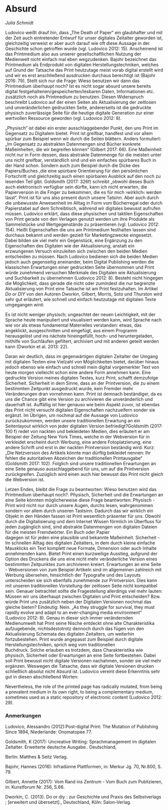 
# Absurd 
*Julia Schmidt*

Ludovico weißt drauf hin, dass „The Death of Paper“ ein glaubhafter und mit der Zeit auch eintretender Entwurf für unser 
digitales Zeitalter geworden ist, gleichzeitig verweist er aber auch darauf wie oft diese Aussage in der Geschichte schon 
getroffen wurde (vgl. Ludovico 2012: 15). Anscheinend ist das Printmedium also aus unserer gesellschaftlichen Nutzung der 
Medienwelt nicht einfach mal eben wegzudenken. Bajohr bezeichnet das Printmedium als Endprodukt von digitalen 
Herstellungstechniken, welches auf Grund der Tatsache das Print heutzutage meist vorab digital erstellt wird und wir es erst 
anschließend ausdrucken durchaus berechtigt ist (Bajohr 2016: 79). Stellt sich nur die Frage: Wieso benutzen wir dann das 
Printmedium überhaupt noch? Ist es nicht sogar absurd unsere bereits digital festgehaltenen/gespeicherten/lesbaren Daten, 
Informationen etc. zusätzlich noch als Printmedium zu benutzen. Diesen Widerspruch beschreibt Ludovico auf der einen Seiten 
als Aktualisierung der zeitlosen und unveränderlichen gedruckten Seite, andererseits ist die gedruckte physisch zuverlässige 
Seite für die heutige digitale Generation zur einer wertvollen Ressource geworden (vgl. Ludovico 2012: 8).

„Physisch“ ist dabei ein erster ausschlaggebender Punkt, den uns Print im Gegensatz zu Digitalem bietet. Print ist greifbar, 
handfest und vor allem spürbar zum Beispiel wenn wir durch die Seiten blättern. Anders formuliert: „Im Gegensatz zu abstrakten 
Datenmengen sind Bücher konkrete Maßeinheiten, die wir begreifen können“ (Gilbert 2017: 66). Eine Maßeinheit nicht nur in Form 
dessen, dass abstrakte Datenmenge für die meisten unter uns nicht greifbar, verständlich sind und ein einfaches spürbares Buch 
in der Hand schon. Sondern auch zum Beispiel durch die Dicke des Papiers/Buches ,die eine spürbare Orientierung für den 
persönlichen Fortschritt und gleichzeitig auch einen spürbaren Ausblick auf den noch zu lesenden Teil gibt. Goldsmith (2017: 
326f) schreibt „obwohl dieses Buch auch elektronisch verfügbar sein dürfte, kann ich nicht erwarten, die Papierversion in die 
Finger zu bekommen, die es für mich ›wirklich‹ werden lässt“. Print ist für uns also present durch unsere Tatsinn. Aber auch 
durch die unbewusste Anwesenheit im Alltag in Form vom Bücherregal oder durch Papierstabel auf dem Schreibtisch, während wir 
digitales bewusst aufrufen müssen. Ludovico erklärt, dass diese physischen und taktilen Eigenschaften von Print gerade von den 
Verlagen genutzt werden um ihre Produkte als Sammelstücke und Wertgegenstände zu präsentieren (vgl. Ludovico 2012: 154). Heißt 
Eigenschaften die uns am Printmedium festhalten lassen sind durchaus bekannt und werden gezielt für Marketingzwecke 
eingesetzt. Dabei bilden sie viel mehr ein Gegenstück, eine Ergänzung zu den Eigenschaften des Digitalen wie der 
Aktualisierung, anstatt ein erzwungenen Versuch einzuleiten sich zwischen den beiden Medien entscheiden zu müssen. 
Nach Ludovico bedienen sich die beiden Medien jedoch auch gegenseitig aneinander, beim Digital Publishing werden die 
klassischen Erwartungen einer gedruckten Seite übernommen und Print würde zunehmend versuchen Merkmale des Digitalen wie 
Aktualisierung und Suchbarkeit zu übernehmen (Ludovico 2012: 8). 
Besteht nicht hingegen die Möglichkeit, dass gerade die nicht oder zumindest die nur begrenzte Aktualisierung von Print eine 
Tatsache ist am Print festzuhalten. Im Artikel *Do or DIY* von den Autoren Dworkin, Gilbert, Morris, Soto und Thurston wird 
sehr gut erläutert, wie schnell und einfach heutzutage mit digitalen Texte umgegangen wird:

Es ist nicht weniger physisch; ungeachtet der neuen Leichtigkeit, mit der Sprache heute manipuliert und visualisiert werden 
kann, wird Sprache nach wie vor als etwas fundamental Materielles verstanden: etwas, das angeklickt, ausgeschnitten und 
eingefügt, aus einem Programm herausgelöst und ins nächste hineingefüllt, hoch- und heruntergeladen, mithilfe von Suchläufen 
gefiltert, archiviert und mit anderen geteilt werden kann (Dworkin et al. 2013: 22).

Daran wir deutlich, dass im gegenwärtigen digitalen Zeitalter der Umgang mit digitalen Texten eine Vielzahl von Möglichkeiten 
bietet, darüber hinaus jedoch ebenso wie einfach  und schnell mein digital vorgemerkter Text von heute morgen vielleicht schon 
eine andere Form annehmen kann. Eine gedruckte Version meines digitalen Textes, kurz Print, schafft demzufolge Sicherheit. 
Sicherheit in dem Sinne, dass an der Printversion, die zu einem bestimmten Zeitpunkt ausgedruckt wurde, kein Fremder mehr 
Veränderungen dran vornehmen kann. Print ist demnach beständiger, da es uns die Chance gibt eine Version zu archivieren die 
unveränderlich und dauerhaft ist. Auffällig ist hier genauso wie beim Aspekt zuvor, ist ebendas das Print nicht versucht 
digitalen Eigenschaften nachzueifern sonder sie ergänzt. Im Übrigen, um nochmal auf die Aussage von Ludovico zurückzukommen, 
werden unsere traditionellen Erwartung an ein Seitenlayout wirklich von jeder digitalen Version befriedigt?Goldsmith (2017: 
100 f) redet von nackten und bekleideten Medien, dies erläutert er am Beispiel der Zeitung New York Times, welche in der 
Webversion für in verkleidet erscheint durch Werbung, eine andere Fotoplatzierung, eine andere Schrift und erst in der nackten 
Printversion beständig wird. Kurz: „Die Netzversion des Artikels könnte man dürftig bekleidet nennen: Ihr fehlen die 
autoritativen Abzeichen der traditionellen Printausgabe“ (Goldsmith 2017: 102). Folglich sind unsere traditionellen 
Erwartungen an eine Seite genauso ausschlaggebend für uns, um auf die Printversion zurückgreifen. Zuzüglich wird einen auch 
hier bewusst das Print nicht gleich die Webversion ist.

Letzen Endes, bleibt die Frage zu beantworten: Wieso benutzen wird das Printmedium überhaupt noch?. Physisch, Sicherheit und 
die Erwartungen an eine Seite könnten möglicherweise diese Frage beantworten: Physisch - Print wird nicht nur durch unsere 
Augen, durchs lesen, wahrgenommen sondern vor allem durch unseren Tastsinn. Dadurch das wir wirklich ein Objekt in den Händen 
fassen ist Print wesentlich präsenter für uns. Obwohl durch die Digitalisierung und dem Internet Wissen förmlich im Überfluss 
für jeden zugänglich sind, sind abstrakte Datenmengen von digitalen Dateien für die meisten Fremdwörter. Ein Buch oder Papier  
dagegen ist für jeden eine plausible und bekannte Maßeinheit.
Sicherheit - Im schnellen Alltag des digitalen Zeitalters, in 
dem durch kleine einfache Mausklicks ein Text komplett neue Formate, Dimension oder auch Inhalte annehmenden kann. Bietet 
Print einen kurzweilige Ausstieg, aufgrund der Option des Druckens die uns eine nicht mehr veränderliche Version eines 
bestimmten Zeitpunktes zum archivieren kreiert. Erwartungen an eine Seite - Webversionen von zum Beispiel Artikeln sind im 
allgemeinen zahlreich mit Werbung übersehen, hinsichtlich der Typografie und des Layouts unterscheiden sie sich ebenfalls 
zunehmende zur Printversion. Dies kann mit unseren traditionellen Vorstellung der zeitlosen Seite nicht kompatibel 
sein.
Genauer betrachtet sollte die Fragestellung allerdings viel mehr lauten: Müssen wir uns überhaupt zwischen Digitalen und 
Print entscheiden? Bzw. würde Print uns zusätzlich neben der Digitalen Versionen nochmal das gleiche bieten? Eindeutig: Nein. 
„As they struggle for survival, they must rapidly evolve and adapt to an ever-changing media environment“ (Ludovico 2012: 8). 
Genau in dieser sich immer verändernden Medienumwelt hat Print seine Nische entdeckt ohne alte Charakteristika aufzugebende, 
nichtsdestotrotz dennoch durch das fügen von den Aktualisierung Schemata des digitalen Zeitalters, um weiterhin 
fortzubestehen. Print wurde angepasst zum Beispiel durch digitale Herstellungstechniken, sprich weg vom traditionellen  
Buchdruck. Solche erlauben es trotzdem, dass Charakteristika wie physisch, Sicherheit oder Erwartungen an eine Seite 
fortbestehen. Dabei soll Print bewusst nicht digitale Versionen nachahmen, sonder sie viel mehr ergänzen. Weswegen die 
Tatsache, dass wir digitale Versionen drucken schließlich absolut nicht Absurd ist. Ludovico vereint diese Erkenntnis sehr gut 
in diesen abschließend Worten: 

Nevertheless, the role of the printed page has radically mutated, from being a prevalent medium in its own right, to being a 
complementary medium, sometimes used as a static repository of electronic content (Ludovico 2012: 29). 

### Anmerkungen 

Ludovico, Alessandro (2012):Post-digital Print: The Mutation of Publishing Since 1894, Niederlande: Onomatopee 77.

Goldsmith, K (2017): Uncreative Writing: Sprachmanagement im digitalen Zeitalter. Erweiterte deutsche Ausgabe.. Deutschland, 

Berlin: Matthes & Seitz Verlag.

Bajohr, Hannes (2016): Infradünne Plattformen, in: Merkur Jg. 70, Nr.800, S. 79.

Gilbert, Annette (2017): Vom Rand ins Zentrum - Vom Buch zum Publizieren, in: Kunstforum Nr. 256, S.66.

Dworkin, C. (2013). Do or diy : zur Geschichte und Praxis des Selbstverlags ; [erweitert und übersetzt]., Deutschland, Köln: 
Salon-Verlag.


 




